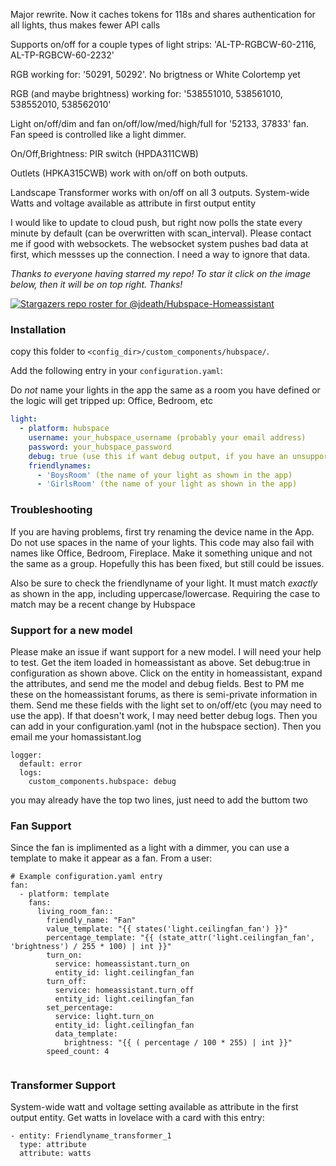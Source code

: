 Major rewrite. Now it caches tokens for 118s and shares authentication for all lights, thus makes fewer API calls

Supports on/off for a couple types of light strips: 'AL-TP-RGBCW-60-2116, AL-TP-RGBCW-60-2232'

RGB working for: '50291, 50292'. No brigtness or White Colortemp yet

RGB (and maybe brightness) working for: '538551010, 538561010, 538552010, 538562010'

Light on/off/dim and fan on/off/low/med/high/full for '52133, 37833' fan. Fan speed is controlled like a light dimmer.

On/Off,Brightness: PIR switch (HPDA311CWB)

Outlets (HPKA315CWB) work with on/off on both outputs.

Landscape Transformer works with on/off on all 3 outputs. System-wide Watts and voltage available as attribute in first output entity

I would like to update to cloud push, but right now polls the state every minute by default (can be overwritten with scan_interval). Please contact me if good with websockets. The websocket system pushes bad data at first, which messses up the connection. I need a way to ignore that data.

_Thanks to everyone having starred my repo! To star it click on the image below, then it will be on top right. Thanks!_

[![Stargazers repo roster for @jdeath/Hubspace-Homeassistant](https://reporoster.com/stars/jdeath/Hubspace-Homeassistant)](https://github.com/jdeath/hubspace-homeassistant/stargazers)

### Installation

copy this folder to `<config_dir>/custom_components/hubspace/`.

Add the following entry in your `configuration.yaml`:

Do *not* name your lights in the app the same as a room you have defined or the logic will get tripped up: Office, Bedroom, etc   

```yaml
light:
  - platform: hubspace
    username: your_hubspace_username (probably your email address)
    password: your_hubspace_password
    debug: true (use this if want debug output, if you have an unsupported light, set false if not needed)
    friendlynames:
      - 'BoysRoom' (the name of your light as shown in the app)
      - 'GirlsRoom' (the name of your light as shown in the app)
```


### Troubleshooting
If you are having problems, first try renaming the device name in the App. Do not use spaces in the name of your lights. This code may also fail with names like Office, Bedroom, Fireplace. Make it something unique and not the same as a group. Hopefully this has been fixed, but still could be issues.

Also be sure to check the friendlyname of your light. It must match *exactly* as shown in the app, including uppercase/lowercase. Requiring the case to match may be a recent change by Hubspace

### Support for a new model
Please make an issue if want support for a new model. I will need your help to test. Get the item loaded in homeassistant as above. Set debug:true in configuration as shown above. Click on the entity in homeassistant, expand the attributes, and send me the model and debug fields. Best to PM me these on the homeassistant forums, as there is semi-private information in them. Send me these fields with the light set to on/off/etc (you may need to use the app). If that doesn't work, I may need better debug logs. Then you can add in your configuration.yaml (not in the hubspace section). Then you email me your homassistant.log 
```
logger:
  default: error
  logs:
    custom_components.hubspace: debug

```
you may already have the top two lines, just need to add the buttom two

### Fan Support
Since the fan is implimented as a light with a dimmer, you can use a template to make it appear as a fan. From a user:
```
# Example configuration.yaml entry
fan:
  - platform: template
    fans:
      living_room_fan::
        friendly_name: "Fan"
        value_template: "{{ states('light.ceilingfan_fan') }}"
        percentage_template: "{{ (state_attr('light.ceilingfan_fan', 'brightness') / 255 * 100) | int }}"
        turn_on:
          service: homeassistant.turn_on
          entity_id: light.ceilingfan_fan
        turn_off:
          service: homeassistant.turn_off
          entity_id: light.ceilingfan_fan
        set_percentage:
          service: light.turn_on
          entity_id: light.ceilingfan_fan
          data_template:
            brightness: "{{ ( percentage / 100 * 255) | int }}"
        speed_count: 4
        
```

### Transformer Support
System-wide watt and voltage setting available as attribute in the first output entity. Get watts in lovelace with a card with this entry:
```
- entity: Friendlyname_transformer_1
  type: attribute
  attribute: watts
  ```
